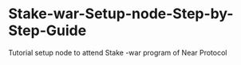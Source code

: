 # Stake-war-Setup-node-Step-by-Step-Guide
Tutorial setup node to attend Stake -war program of Near Protocol
